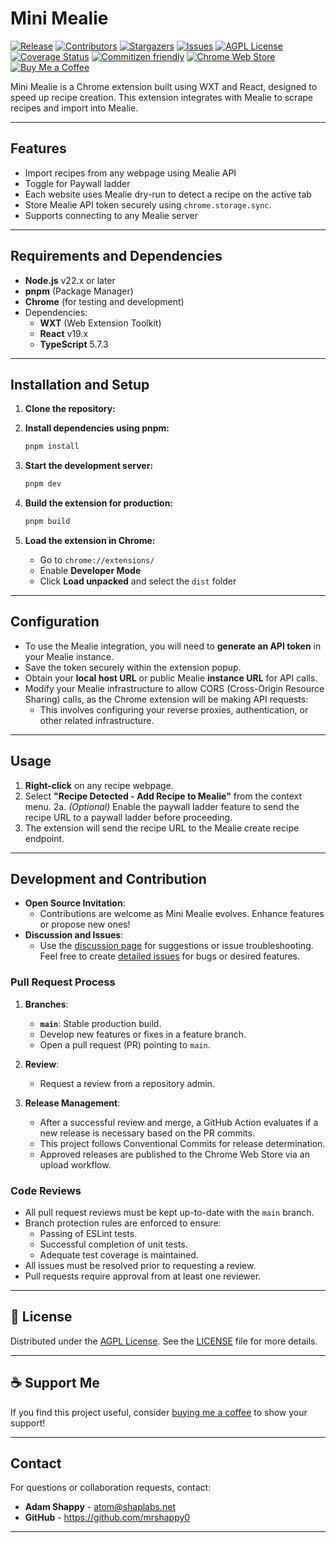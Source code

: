 # Mini Mealie

[![Release][release-shield]][release-url]
[![Contributors][contributors-shield]][contributors-url]
[![Stargazers][stars-shield]][stars-url]
[![Issues][issues-shield]][issues-url]
[![AGPL License][license-shield]][license-url]
[![Coverage Status][coverage-shield]][coverage-url]
[![Commitizen friendly][commitizen-shield]][commitizen-url]
[![Chrome Web Store][chrome-web-store-shield]][chrome-web-store-url]
[![Buy Me a Coffee][coffee-shield]](#-support-me)


Mini Mealie is a Chrome extension built using WXT and React, designed to speed up recipe creation. This extension integrates with Mealie to scrape recipes and import into Mealie.

---

## Features

- Import recipes from any webpage using Mealie API
- Toggle for Paywall ladder
- Each website uses Mealie dry-run to detect a recipe on the active tab
- Store Mealie API token securely using `chrome.storage.sync`.
- Supports connecting to any Mealie server

---

## Requirements and Dependencies

- **Node.js** v22.x or later
- **pnpm** (Package Manager)
- **Chrome** (for testing and development)
- Dependencies:
    - **WXT** (Web Extension Toolkit)
    - **React** v19.x
    - **TypeScript** 5.7.3

---

## Installation and Setup

1. **Clone the repository:**

2. **Install dependencies using pnpm:**

    ```bash
    pnpm install
    ```

3. **Start the development server:**

    ```bash
    pnpm dev
    ```

4. **Build the extension for production:**

    ```bash
    pnpm build
    ```

5. **Load the extension in Chrome:**
    - Go to `chrome://extensions/`
    - Enable **Developer Mode**
    - Click **Load unpacked** and select the `dist` folder

---

## Configuration

- To use the Mealie integration, you will need to **generate an API token** in your Mealie instance.
- Save the token securely within the extension popup.
- Obtain your **local host URL** or public Mealie **instance URL** for API calls.
- Modify your Mealie infrastructure to allow CORS (Cross-Origin Resource Sharing) calls, as the Chrome extension will be making API requests:
    - This involves configuring your reverse proxies, authentication, or other related infrastructure.

---

## Usage

1. **Right-click** on any recipe webpage.
2. Select **"Recipe Detected - Add Recipe to Mealie"** from the context menu.
   2a. _(Optional)_ Enable the paywall ladder feature to send the recipe URL to a paywall ladder before proceeding.
3. The extension will send the recipe URL to the Mealie create recipe endpoint.

---

## Development and Contribution

- **Open Source Invitation**:
    - Contributions are welcome as Mini Mealie evolves. Enhance features or propose new ones!
- **Discussion and Issues**:
    - Use the [discussion page][discussions-url] for suggestions or issue troubleshooting. Feel free to create [detailed issues][issues-url] for bugs or desired features.

### Pull Request Process

1. **Branches**:

    - **`main`**: Stable production build.
    - Develop new features or fixes in a feature branch.
    - Open a pull request (PR) pointing to `main`.

2. **Review**:

    - Request a review from a repository admin.

3. **Release Management**:
    - After a successful review and merge, a GitHub Action evaluates if a new release is necessary based on the PR commits.
    - This project follows Conventional Commits for release determination.
    - Approved releases are published to the Chrome Web Store via an upload workflow.

### Code Reviews

- All pull request reviews must be kept up-to-date with the `main` branch.
- Branch protection rules are enforced to ensure:
    - Passing of ESLint tests.
    - Successful completion of unit tests.
    - Adequate test coverage is maintained.
- All issues must be resolved prior to requesting a review.
- Pull requests require approval from at least one reviewer.

---

## 📄 License

Distributed under the [AGPL License][license-url]. See the [LICENSE](LICENSE) file for more details.

---

## ☕ Support Me

If you find this project useful, consider [buying me a coffee](https://www.buymeacoffee.com/atomos) to show your support!

---

## Contact

For questions or collaboration requests, contact:

- **Adam Shappy** - atom@shaplabs.net
- **GitHub** - https://github.com/mrshappy0

---

[contributors-shield]: https://img.shields.io/github/contributors/mrshappy0/mini-mealie.svg?style=for-the-badge
[contributors-url]: https://github.com/mrshappy0/mini-mealie/graphs/contributors
[stars-shield]: https://img.shields.io/github/stars/mrshappy0/mini-mealie.svg?style=for-the-badge
[stars-url]: https://github.com/mrshappy0/mini-mealie/stargazers
[issues-shield]: https://img.shields.io/github/issues-raw/mrshappy0/mini-mealie.svg?style=for-the-badge
[issues-url]: https://github.com/mrshappy0/mini-mealie/issues
[license-shield]: https://img.shields.io/github/license/mrshappy0/mini-mealie.svg?style=for-the-badge
[license-url]: https://github.com/mrshappy0/mini-mealie/blob/main/LICENSE
[coverage-shield]: https://img.shields.io/endpoint?url=https://adam-shappy.com/mini-mealie/coverage-badge.json&style=for-the-badge
[coverage-url]: https://adam-shappy.com/mini-mealie/coverage-badge.json
[commitizen-shield]: https://img.shields.io/badge/commitizen-friendly-brightgreen.svg?style=for-the-badge
[commitizen-url]: http://commitizen.github.io/cz-cli/
[coffee-shield]: https://img.shields.io/badge/Buy%20Me%20a%20Coffee-FF813F.svg?style=for-the-badge&logo=buy-me-a-coffee
[release-shield]: https://img.shields.io/github/actions/workflow/status/mrshappy0/mini-mealie/release.yml?branch=main&style=for-the-badge&label=release
[release-url]: https://github.com/mrshappy0/mini-mealie/actions/workflows/release.yml
[discussions-url]: https://github.com/mrshappy0/mini-mealie/discussions
[chrome-web-store-shield]: https://img.shields.io/chrome-web-store/v/lchfnbjpjoeejalacnpjnafenacmdocc.svg?style=for-the-badge
[chrome-web-store-url]: https://chromewebstore.google.com/detail/mini-mealie/lchfnbjpjoeejalacnpjnafenacmdocc